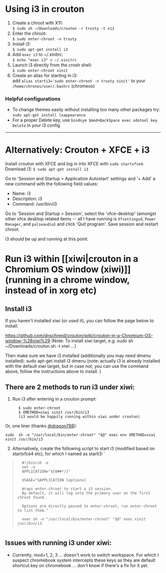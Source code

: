 # Using i3 in crouton 

1. Create a chroot with X11:  
`$ sudo sh ~/Downloads/crouton -r trusty -t x11 `
2. Enter the chroot:  
`$ sudo enter-chroot -n trusty`
3. Install i3:  
`$ sudo apt-get install i3`
4. Add `exec i3` to ~/.xinitrc:  
`$ echo "exec i3" > ~/.xinitrc`
5. Launch i3 directly from the crosh shell:  
`$ sudo enter-chroot xinit`
6. Create an alias for starting in i3:  
add `alias starti3='sudo enter-chroot -n trusty xinit'` to your `/home/chronos/user/.bashrc` (chromeos)

### Helpful configurations

* To change themes easily without installing too many other packages try: `sudo apt-get install lxappearance`
* For a proper Delete key, use `bindsym $mod+BackSpace exec xdotool key Delete` in your i3 config

----

# Alternatively: Crouton + XFCE + i3

Install crouton with XFCE and log in into XFCE with `sudo startxfce4`. Download i3: `$ sudo apt-get install i3`

Go to 'Session and Startup > Application Autostart' settings and '+ Add' a new command with the following field values:

- Name: i3
- Description: i3
- Command: /usr/bin/i3

Go to 'Session and Startup > Session', select the 'xfce-desktop' (amongst other xfce desktop related items -- all I have running is `Xfsettingsd`, `Power Manager`, and `pulseaudio`) and click 'Quit program'. Save session and restart chroot.

i3 should be up and running at this point.


# Run i3 within [[xiwi|crouton in a Chromium OS window (xiwi)]] (running in a chrome window, instead of in xorg etc)

## Install i3
If you haven't installed xiwi (or used it), you can follow the page below to install:

  https://github.com/dnschneid/crouton/wiki/crouton-in-a-Chromium-OS-window-%28xiwi%29
  (Note: To install xiwi target, e.g. sudo sh ~/Downloads/crouton.sh -t xiwi ...)
  
Then make sure we have i3 installed (additionally you may need dmenu installed):
  sudo apt-get install i3 dmenu
  (note: actually i3 is already installed with the default xiwi target, but in case not, you can use the command above, follow the instructions above to install. )

## There are 2 methods to run i3 under xiwi:
  1. Run i3 after entering in a crouton prompt:
```
      $ sudo enter-chroot
      $ XMETHOD=xiwi xinit /usr/bin/i3
      (i3 would be happily running within xiwi under crouton)
```
Or, one liner (thanks [@dragon788](https://github.com/dragon788)): 
```
sudo  sh -e "/usr/local/bin/enter-chroot" "$@" exec env XMETHOD=xiwi  xinit /usr/bin/i3
```

  2. Alternatively, create the following script to start i3 (modified based on startxfce4 etc), for which I named as starti3:
    ` 
>       #!/bin/sh -e
>       set -e
>       APPLICATION="${0##*/}"
>       
>       USAGE="$APPLICATION [options]
>       
>       Wraps enter-chroot to start a i3 session.
>       By default, it will log into the primary user on the first chroot found.
>       
>       Options are directly passed to enter-chroot; run enter-chroot to list them."
>       
>       exec sh -e "/usr/local/bin/enter-chroot" "$@" exec xinit /usr/bin/i3
>     `

## Issues with running i3 under xiwi:
  - Currently, mod+1, 2, 3 ... doesn't work to switch workspace. For which I suspect chromebook system intercepts these keys as they are default shortcut key on chromebook ... don't know if there's a fix for it yet.
  